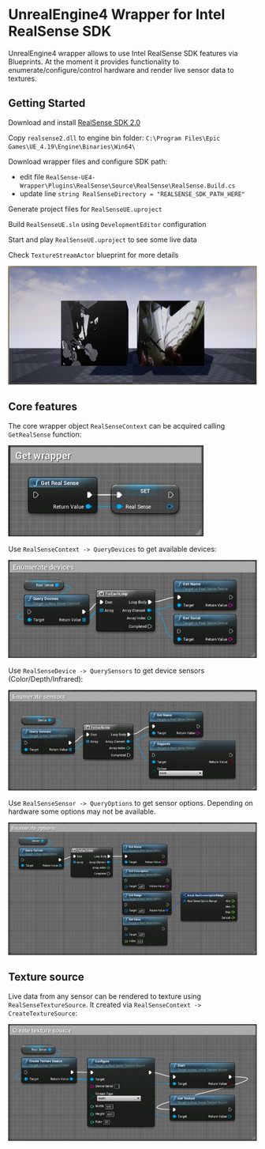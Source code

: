 # UnrealEngine4 Wrapper for Intel RealSense SDK

UnrealEngine4 wrapper allows to use Intel RealSense SDK features via Blueprints. At the moment it provides functionality to enumerate/configure/control hardware and render live sensor data to textures.

## Getting Started

Download and install [RealSense SDK 2.0](https://github.com/IntelRealSense/librealsense/releases)

Copy `realsense2.dll` to engine bin folder: `C:\Program Files\Epic Games\UE_4.19\Engine\Binaries\Win64\`

Download wrapper files and configure SDK path:
* edit file `RealSense-UE4-Wrapper\Plugins\RealSense\Source\RealSense\RealSense.Build.cs`
* update line `string RealSenseDirectory = "REALSENSE_SDK_PATH_HERE"`

Generate project files for `RealSenseUE.uproject`

Build `RealSenseUE.sln` using `DevelopmentEditor` configuration

Start and play `RealSenseUE.uproject` to see some live data

Check `TextureStreamActor` blueprint for more details

![alt text](doc/img/texture_stream_live.jpg)

## Core features

The core wrapper object `RealSenseContext` can be acquired calling `GetRealSense` function:

![alt text](doc/img/get_wrapper.jpg)

Use `RealSenseContext -> QueryDevices` to get available devices:

![alt text](doc/img/enum_devices.jpg)

Use `RealSenseDevice -> QuerySensors` to get device sensors (Color/Depth/Infrared):

![alt text](doc/img/enum_sensors.jpg)

Use `RealSenseSensor -> QueryOptions` to get sensor options. Depending on hardware some options may not be available.

![alt text](doc/img/enum_options.jpg)

## Texture source

Live data from any sensor can be rendered to texture using `RealSenseTextureSource`. It created via `RealSenseContext -> CreateTextureSource`:

![alt text](doc/img/create_texture_source.jpg)
